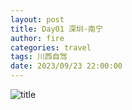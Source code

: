 ```yaml
---
layout: post
title: Day01 深圳-南宁
author: fire
categories: travel 
tags: 川西自驾
date: 2023/09/23 22:00:00
---
```


![title](https://image.sideproject.cn/titlex/titlex_201.jpg)

